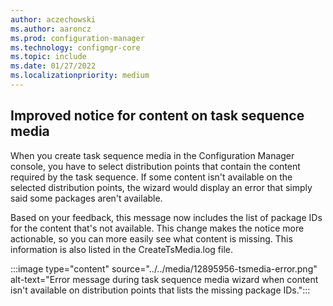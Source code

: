 ```yaml
---
author: aczechowski
ms.author: aaroncz
ms.prod: configuration-manager
ms.technology: configmgr-core
ms.topic: include
ms.date: 01/27/2022
ms.localizationpriority: medium
---
```


## <a name="bkmk_tsmedia"></a> Improved notice for content on task sequence media

<!--12895956-->

When you create task sequence media in the Configuration Manager console, you have to select distribution points that contain the content required by the task sequence. If some content isn't available on the selected distribution points, the wizard would display an error that simply said some packages aren't available.

Based on your feedback, this message now includes the list of package IDs for the content that's not available. This change makes the notice more actionable, so you can more easily see what content is missing. This information is also listed in the CreateTsMedia.log file.

:::image type="content" source="../../media/12895956-tsmedia-error.png" alt-text="Error message during task sequence media wizard when content isn't available on distribution points that lists the missing package IDs.":::
